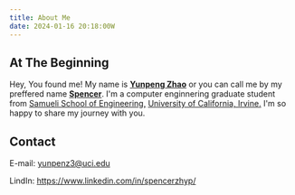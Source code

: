 ```yaml
---
title: About Me
date: 2024-01-16 20:18:00W
---
```

## At The Beginning

Hey, You found me! My name is [**Yunpeng Zhao**](https://www.linkedin.com/in/spencerzhyp/overlay/1706603024999/single-media-viewer/?profileId=ACoAAEcii_gBYM2kiJmFuXVDDdyhoV4ClAZHUNI) or you can call me by my preffered name [**Spencer**](https://www.linkedin.com/in/spencerzhyp/overlay/1706603024999/single-media-viewer/?profileId=ACoAAEcii_gBYM2kiJmFuXVDDdyhoV4ClAZHUNI). I'm a computer enginnering graduate student from [Samueli School of Engineering,](https://engineering.uci.edu/dept/eecs) [University of California, Irvine.](https://uci.edu/) I'm so happy to share my journey with you.

## Contact

E-mail: <yunpenz3@uci.edu>

LindIn: <https://www.linkedin.com/in/spencerzhyp/>

